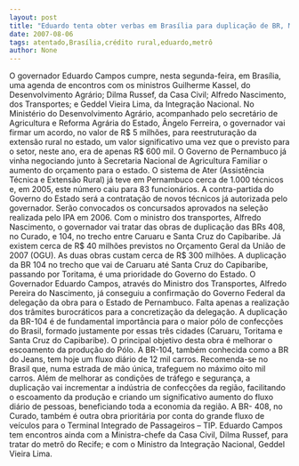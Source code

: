 ```yaml
---
layout: post
title: "Eduardo tenta obter verbas em Brasília para duplicação de BR, Metrô e extensão rural"
date: 2007-08-06
tags: atentado,Brasília,crédito rural,eduardo,metrô
author: None
---
```


O governador Eduardo Campos cumpre, nesta segunda-feira, em Bras&iacute;lia, uma agenda de encontros com os ministros Guilherme Kassel, do Desenvolvimento Agr&aacute;rio; Dilma Russef, da Casa Civil; Alfredo Nascimento, dos Transportes; e Geddel Vieira Lima, da Integra&ccedil;&atilde;o Nacional.
No Minist&eacute;rio do Desenvolvimento Agr&aacute;rio, acompanhado pelo secret&aacute;rio de Agricultura e Reforma Agr&aacute;ria do Estado, &Acirc;ngelo Ferreira, o governador vai firmar um acordo, no valor de R$ 5 milh&otilde;es, para reestrutura&ccedil;&atilde;o da extens&atilde;o rural no estado, um valor significativo uma vez que o previsto para o setor, neste ano, era de apenas R$ 600 mil. O Governo de Pernambuco j&aacute; vinha negociando junto &agrave; Secretaria Nacional de Agricultura Familiar o aumento do or&ccedil;amento para o estado. 
O sistema de Ater (Assist&ecirc;ncia T&eacute;cnica e Extens&atilde;o Rural) j&aacute; teve em Pernambuco cerca de 1.000 t&eacute;cnicos e, em 2005, este n&uacute;mero caiu para 83 funcion&aacute;rios. A contra-partida do Governo do Estado ser&aacute; a contrata&ccedil;&atilde;o de novos t&eacute;cnicos j&aacute; autorizada pelo governador. Ser&atilde;o convocados os concursados aprovados na sele&ccedil;&atilde;o realizada pelo IPA em 2006. 
Com o ministro dos transportes, Alfredo Nascimento, o governador vai tratar das obras de duplica&ccedil;&atilde;o das BRs 408, no Curado, e 104, no trecho entre Caruaru e Santa Cruz do Capibaribe. J&aacute; existem cerca de R$ 40 milh&otilde;es previstos no Or&ccedil;amento Geral da Uni&atilde;o de 2007 (OGU). As duas obras custam cerca de R$ 300 milh&otilde;es. 
A duplica&ccedil;&atilde;o da BR 104 no trecho que vai de Caruaru at&eacute; Santa Cruz do Capibaribe, passando por Toritama, &eacute; uma prioridade do Governo do Estado. O Governador Eduardo Campos, atrav&eacute;s do Ministro dos Transportes, Alfredo Pereira do Nascimento, j&aacute; conseguiu a confirma&ccedil;&atilde;o do Governo Federal da delega&ccedil;&atilde;o da obra para o Estado de Pernambuco. Falta apenas a realiza&ccedil;&atilde;o dos tr&acirc;mites burocr&aacute;ticos para a concretiza&ccedil;&atilde;o da delega&ccedil;&atilde;o.
A duplica&ccedil;&atilde;o da BR-104 &eacute; de fundamental import&acirc;ncia para o maior p&oacute;lo de confec&ccedil;&otilde;es do Brasil, formado justamente por essas tr&ecirc;s cidades (Caruaru, Toritama e Santa Cruz do Capibaribe). O principal objetivo desta obra &eacute; melhorar o escoamento da produ&ccedil;&atilde;o do P&oacute;lo. 
A BR-104, tamb&eacute;m conhecida como a BR do Jeans, tem hoje um fluxo di&aacute;rio de 12 mil carros. Recomenda-se no Brasil que, numa estrada de m&atilde;o &uacute;nica, trafeguem no m&aacute;ximo oito mil carros. Al&eacute;m de melhorar as condi&ccedil;&otilde;es de tr&aacute;fego e seguran&ccedil;a, a duplica&ccedil;&atilde;o vai incrementar a ind&uacute;stria de confec&ccedil;&otilde;es da regi&atilde;o, facilitando o escoamento da produ&ccedil;&atilde;o e criando um significativo aumento do fluxo di&aacute;rio de pessoas, beneficiando toda a economia da regi&atilde;o.
A BR- 408, no Curado, tamb&eacute;m &eacute; outra obra priorit&aacute;ria por conta do grande fluxo de ve&iacute;culos para o Terminal Integrado de Passageiros &ndash; TIP.
Eduardo Campos tem encontros ainda com a Ministra-chefe da Casa Civil, Dilma Russef, para tratar do metr&ocirc; do Recife; e com o Ministro da Integra&ccedil;&atilde;o Nacional, Geddel Vieira Lima.
 